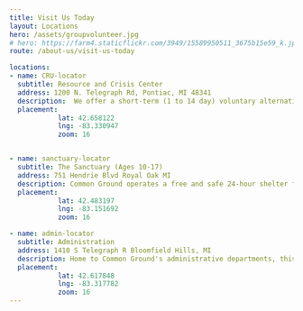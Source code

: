 ```yaml
---
title: Visit Us Today
layout: Locations
hero: /assets/groupvolunteer.jpg
# hero: https://farm4.staticflickr.com/3949/15589950511_3675b15e59_k.jpg
route: /about-us/visit-us-today

locations:
- name: CRU-locator
  subtitle: Resource and Crisis Center 
  address: 1200 N. Telegraph Rd, Pontiac, MI 48341
  description:  We offer a short-term (1 to 14 day) voluntary alternative to inpatient psychiatric hospitalization for adults ready to actively participate in a trauma-informed, recovery focused treatment environment. Services include psychiatric medication review, group therapy, skills groups, recovery coaching, art therapy and coordinated discharge planning. Note - Admission to the Crisis Residential Unit requires prior authorization through our Oakland Assessment Crisis Intervention Service (OACIS).
  placement:
            lat: 42.658122
            lng: -83.330947
            zoom: 16


- name: sanctuary-locator
  subtitle: The Sanctuary (Ages 10-17)
  address: 751 Hendrie Blvd Royal Oak MI
  description: Common Ground operates a free and safe 24-hour shelter for at-risk youth. The Sanctuary offers a 3-week residential program, out-patient counseling, and provides trauma-informed care to youth and families in crisis. The goal of this program is family reunification. To learn more, call 1.248.547.2260.
  placement:
            lat: 42.483197
            lng: -83.151692
            zoom: 16

- name: admin-locator
  subtitle: Administration
  address: 1410 S Telegraph R Bloomfield Hills, MI
  description: Home to Common Ground's administrative departments, this office also hosts Legal Clinic on Tuesday evenings beginning at 5pm. To learn more, call 1.248.8150.
  placement:
            lat: 42.617848
            lng: -83.317782
            zoom: 16
---
```

